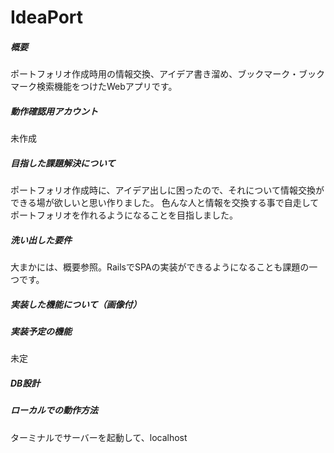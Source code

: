 # IdeaPort

##### 概要
ポートフォリオ作成時用の情報交換、アイデア書き溜め、ブックマーク・ブックマーク検索機能をつけたWebアプリです。

##### 動作確認用アカウント
未作成

##### 目指した課題解決について
ポートフォリオ作成時に、アイデア出しに困ったので、それについて情報交換ができる場が欲しいと思い作りました。
色んな人と情報を交換する事で自走してポートフォリオを作れるようになることを目指しました。

##### 洗い出した要件
大まかには、概要参照。RailsでSPAの実装ができるようになることも課題の一つです。

##### 実装した機能について（画像付）


##### 実装予定の機能
未定

##### DB設計

##### ローカルでの動作方法
ターミナルでサーバーを起動して、localhost

